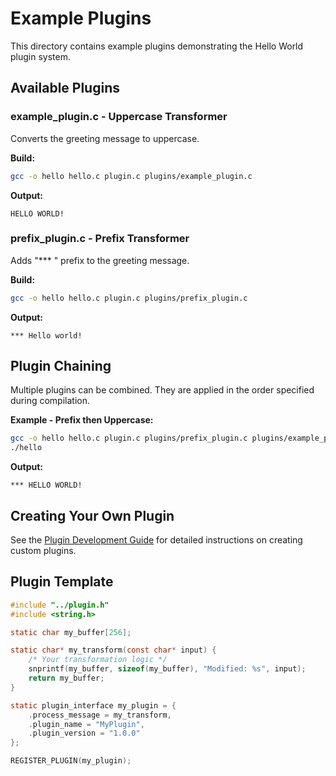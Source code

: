 # Example Plugins

This directory contains example plugins demonstrating the Hello World plugin system.

## Available Plugins

### example_plugin.c - Uppercase Transformer
Converts the greeting message to uppercase.

**Build:**
```bash
gcc -o hello hello.c plugin.c plugins/example_plugin.c
```

**Output:**
```
HELLO WORLD!
```

### prefix_plugin.c - Prefix Transformer
Adds "*** " prefix to the greeting message.

**Build:**
```bash
gcc -o hello hello.c plugin.c plugins/prefix_plugin.c
```

**Output:**
```
*** Hello world!
```

## Plugin Chaining

Multiple plugins can be combined. They are applied in the order specified during compilation.

**Example - Prefix then Uppercase:**
```bash
gcc -o hello hello.c plugin.c plugins/prefix_plugin.c plugins/example_plugin.c
./hello
```

**Output:**
```
*** HELLO WORLD!
```

## Creating Your Own Plugin

See the [Plugin Development Guide](../PLUGIN_GUIDE.md) for detailed instructions on creating custom plugins.

## Plugin Template

```c
#include "../plugin.h"
#include <string.h>

static char my_buffer[256];

static char* my_transform(const char* input) {
    /* Your transformation logic */
    snprintf(my_buffer, sizeof(my_buffer), "Modified: %s", input);
    return my_buffer;
}

static plugin_interface my_plugin = {
    .process_message = my_transform,
    .plugin_name = "MyPlugin",
    .plugin_version = "1.0.0"
};

REGISTER_PLUGIN(my_plugin);
```
